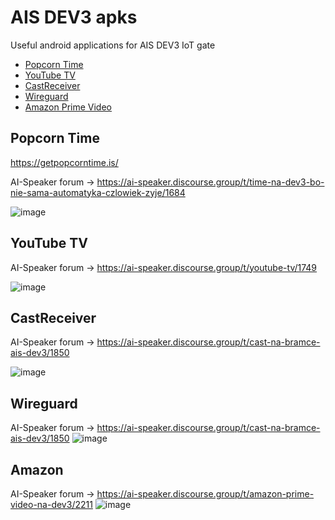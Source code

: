 # AIS DEV3 apks
Useful android applications for AIS DEV3 IoT gate
- [Popcorn Time](#popcorn-time)
- [YouTube TV](#youtube-tv)
- [CastReceiver](#castreceiver)
- [Wireguard](#wireguard)
- [Amazon Prime Video](#amazon)

## Popcorn Time
https://getpopcorntime.is/

AI-Speaker forum -> https://ai-speaker.discourse.group/t/time-na-dev3-bo-nie-sama-automatyka-czlowiek-zyje/1684

![image](https://user-images.githubusercontent.com/82706488/116780309-2d715200-aa7c-11eb-94b2-56dc193985a9.png)


## YouTube TV

AI-Speaker forum -> https://ai-speaker.discourse.group/t/youtube-tv/1749

![image](https://user-images.githubusercontent.com/82706488/116916683-f2bf1380-ac4d-11eb-933d-3ce7b8b771d3.png)

## CastReceiver

AI-Speaker forum -> https://ai-speaker.discourse.group/t/cast-na-bramce-ais-dev3/1850

![image](https://aws1.discourse-cdn.com/free1/uploads/ai_speaker/original/2X/d/d643e4b36db5e6968d49e3e926a1a5bdbaa9aabb.jpeg)


## Wireguard

AI-Speaker forum -> https://ai-speaker.discourse.group/t/cast-na-bramce-ais-dev3/1850
![image](https://aws1.discourse-cdn.com/free1/uploads/ai_speaker/original/2X/6/682b2136c12c3ef9d05a10aa535aa549379c8a7b.jpeg)


## Amazon
AI-Speaker forum -> https://ai-speaker.discourse.group/t/amazon-prime-video-na-dev3/2211
![image](https://aws1.discourse-cdn.com/free1/uploads/ai_speaker/original/2X/2/2a0dded43e80e083d40062fa18ae6921044aad6a.jpeg)



